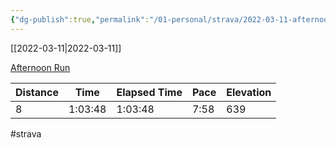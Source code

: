 ```yaml
---
{"dg-publish":true,"permalink":"/01-personal/strava/2022-03-11-afternoon-run/"}
---
```



[[2022-03-11\|2022-03-11]]

[Afternoon Run](https://www.strava.com/activities/6809619184)

| Distance | Time    | Elapsed Time | Pace | Elevation |
| -------- | ------- | ------------ | ---- | --------- |
| 8        | 1:03:48 | 1:03:48      | 7:58 | 639       |




#strava
